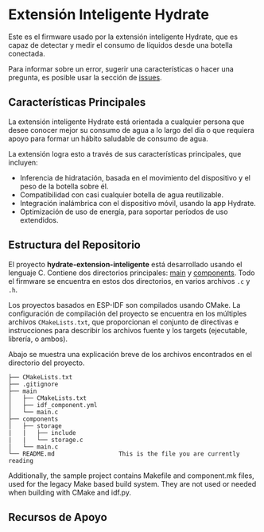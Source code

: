 # Extensión Inteligente Hydrate

Este es el firmware usado por la extensión inteligente Hydrate, que es capaz de detectar y medir el consumo de líquidos desde una botella conectada. 

Para informar sobre un error, sugerir una características o hacer una pregunta, es posible usar la sección de [issues](https://github.com/Frozen-Burrito/hydrate-extension-inteligente/issues/new/choose). 

## Características Principales

La extensión inteligente Hydrate está orientada a cualquier persona que desee conocer mejor su consumo de agua a lo largo del día o que requiera apoyo para formar un hábito saludable de consumo de agua.

La extensión logra esto a través de sus características principales, que incluyen:

* Inferencia de hidratación, basada en el movimiento del dispositivo y el peso de la botella sobre él.
* Compatibilidad con casi cualquier botella de agua reutilizable.
* Integración inalámbrica con el dispositivo móvil, usando la app Hydrate.
* Optimización de uso de energía, para soportar períodos de uso extendidos.


## Estructura del Repositorio

El proyecto **hydrate-extension-inteligente** está desarrollado usando el lenguaje C.  Contiene dos directorios principales: [main](main) y [components](components). Todo el firmware se encuentra en estos dos directorios, en varios archivos `.c` y `.h`.

Los proyectos basados en ESP-IDF son compilados usando CMake. La configuración de compilación del proyecto se encuentra en los múltiples archivos `CMakeLists.txt`,
que proporcionan el conjunto de directivas e instrucciones para describir los archivos fuente y los targets
(ejecutable, librería, o ambos). 

Abajo se muestra una explicación breve de los archivos encontrados en el directorio del proyecto.

```
├── CMakeLists.txt
├── .gitignore
├── main
│   ├── CMakeLists.txt
│   ├── idf_component.yml
│   └── main.c
├── components
│   ├── storage
|   |   ├── include
|   |   └── storage.c
│   └── main.c
└── README.md                  This is the file you are currently reading
```
Additionally, the sample project contains Makefile and component.mk files, used for the legacy Make based build system. 
They are not used or needed when building with CMake and idf.py.

## Recursos de Apoyo
